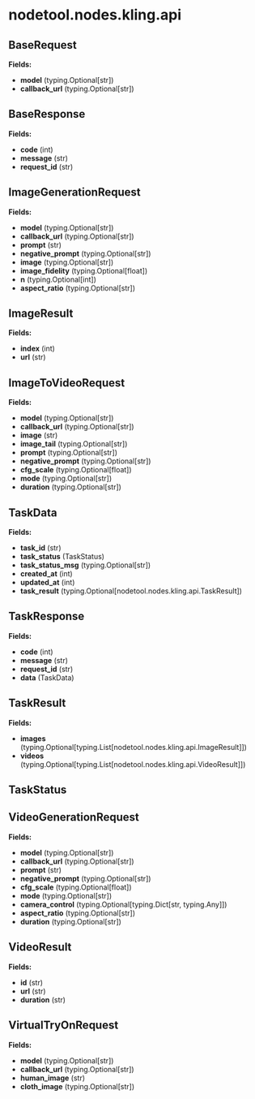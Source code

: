 # nodetool.nodes.kling.api

## BaseRequest

**Fields:**

- **model** (typing.Optional[str])
- **callback_url** (typing.Optional[str])

## BaseResponse

**Fields:**

- **code** (int)
- **message** (str)
- **request_id** (str)

## ImageGenerationRequest

**Fields:**

- **model** (typing.Optional[str])
- **callback_url** (typing.Optional[str])
- **prompt** (str)
- **negative_prompt** (typing.Optional[str])
- **image** (typing.Optional[str])
- **image_fidelity** (typing.Optional[float])
- **n** (typing.Optional[int])
- **aspect_ratio** (typing.Optional[str])

## ImageResult

**Fields:**

- **index** (int)
- **url** (str)

## ImageToVideoRequest

**Fields:**

- **model** (typing.Optional[str])
- **callback_url** (typing.Optional[str])
- **image** (str)
- **image_tail** (typing.Optional[str])
- **prompt** (typing.Optional[str])
- **negative_prompt** (typing.Optional[str])
- **cfg_scale** (typing.Optional[float])
- **mode** (typing.Optional[str])
- **duration** (typing.Optional[str])

## TaskData

**Fields:**

- **task_id** (str)
- **task_status** (TaskStatus)
- **task_status_msg** (typing.Optional[str])
- **created_at** (int)
- **updated_at** (int)
- **task_result** (typing.Optional[nodetool.nodes.kling.api.TaskResult])

## TaskResponse

**Fields:**

- **code** (int)
- **message** (str)
- **request_id** (str)
- **data** (TaskData)

## TaskResult

**Fields:**

- **images** (typing.Optional[typing.List[nodetool.nodes.kling.api.ImageResult]])
- **videos** (typing.Optional[typing.List[nodetool.nodes.kling.api.VideoResult]])

## TaskStatus

## VideoGenerationRequest

**Fields:**

- **model** (typing.Optional[str])
- **callback_url** (typing.Optional[str])
- **prompt** (str)
- **negative_prompt** (typing.Optional[str])
- **cfg_scale** (typing.Optional[float])
- **mode** (typing.Optional[str])
- **camera_control** (typing.Optional[typing.Dict[str, typing.Any]])
- **aspect_ratio** (typing.Optional[str])
- **duration** (typing.Optional[str])

## VideoResult

**Fields:**

- **id** (str)
- **url** (str)
- **duration** (str)

## VirtualTryOnRequest

**Fields:**

- **model** (typing.Optional[str])
- **callback_url** (typing.Optional[str])
- **human_image** (str)
- **cloth_image** (typing.Optional[str])
